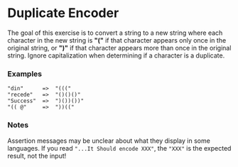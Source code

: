 # Duplicate Encoder
The goal of this exercise is to convert a string to a new string where each character in the new string is **"("** if that character appears only once in the original string, or **")"** if that character appears more than once in the original string. Ignore capitalization when determining if a character is a duplicate.
### Examples
```
"din"      =>  "((("
"recede"   =>  "()()()"
"Success"  =>  ")())())"
"(( @"     =>  "))((" 
```
### Notes

Assertion messages may be unclear about what they display in some languages. If you read ```"...It Should encode XXX"```, the ```"XXX"``` is the expected result, not the input!
